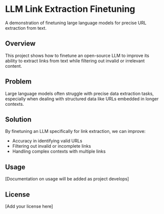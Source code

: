 # LLM Link Extraction Finetuning

A demonstration of finetuning large language models for precise URL extraction from text.

## Overview

This project shows how to finetune an open-source LLM to improve its ability to extract links from text while filtering out invalid or irrelevant content.

## Problem

Large language models often struggle with precise data extraction tasks, especially when dealing with structured data like URLs embedded in longer contexts.

## Solution

By finetuning an LLM specifically for link extraction, we can improve:
- Accuracy in identifying valid URLs
- Filtering out invalid or incomplete links
- Handling complex contexts with multiple links

## Usage

[Documentation on usage will be added as project develops]

## License

[Add your license here]